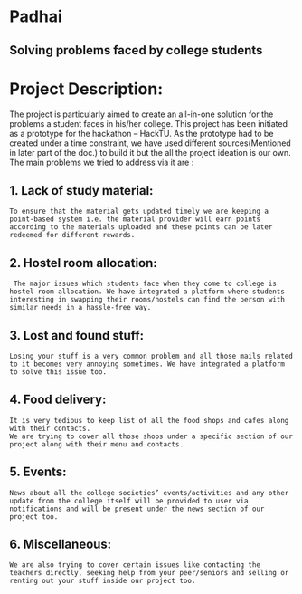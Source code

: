 # Padhai

## Solving problems faced by college students

# Project Description:

The project is particularly aimed to create an all-in-one solution for the problems a student faces in his/her college. This project has been initiated as a prototype for the hackathon – HackTU. As the prototype had to be created under a time constraint, we have used different sources(Mentioned in later part of the doc.) to build it but the all the project ideation is our own.
The main problems we tried to address via it are :

## 1. Lack of study material:

    To ensure that the material gets updated timely we are keeping a point-based system i.e. the material provider will earn points according to the materials uploaded and these points can be later redeemed for different rewards.

## 2. Hostel room allocation:

     The major issues which students face when they come to college is hostel room allocation. We have integrated a platform where students interesting in swapping their rooms/hostels can find the person with similar needs in a hassle-free way.

## 3. Lost and found stuff:

    Losing your stuff is a very common problem and all those mails related to it becomes very annoying sometimes. We have integrated a platform to solve this issue too.

## 4. Food delivery:

    It is very tedious to keep list of all the food shops and cafes along with their contacts.
    We are trying to cover all those shops under a specific section of our project along with their menu and contacts.

## 5. Events:

    News about all the college societies’ events/activities and any other update from the college itself will be provided to user via notifications and will be present under the news section of our project too.

## 6. Miscellaneous:

    We are also trying to cover certain issues like contacting the teachers directly, seeking help from your peer/seniors and selling or renting out your stuff inside our project too.

